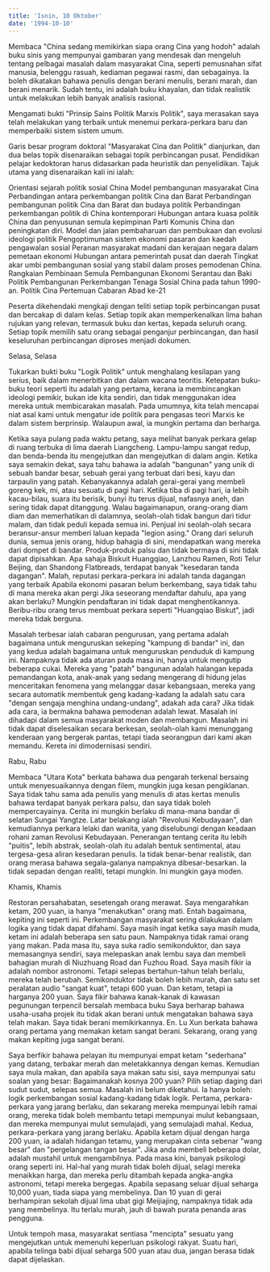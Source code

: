 ```yaml
---
title: 'Isnin, 10 Oktober'
date: '1994-10-10'
---
```


Membaca "China sedang memikirkan siapa orang Cina yang hodoh" adalah buku sinis yang mempunyai gambaran yang mendesak dan mengeluh tentang pelbagai masalah dalam masyarakat Cina, seperti pemusnahan sifat manusia, belenggu rasuah, kediaman pegawai rasmi, dan sebagainya. Ia boleh dikatakan bahawa penulis dengan berani menulis, berani marah, dan berani menarik. Sudah tentu, ini adalah buku khayalan, dan tidak realistik untuk melakukan lebih banyak analisis rasional.

Mengamati bukti "Prinsip Sains Politik Marxis Politik", saya merasakan saya telah melakukan yang terbaik untuk menemui perkara-perkara baru dan memperbaiki sistem sistem umum.

Garis besar program doktoral "Masyarakat Cina dan Politik" dianjurkan, dan dua belas topik disenaraikan sebagai topik perbincangan pusat. Pendidikan pelajar kedoktoran harus didasarkan pada heuristik dan penyelidikan. Tajuk utama yang disenaraikan kali ini ialah:

Orientasi sejarah politik sosial China Model pembangunan masyarakat Cina Perbandingan antara perkembangan politik Cina dan Barat Perbandingan pembangunan politik Cina dan Barat dan budaya politik Perbandingan perkembangan politik di China kontemporari Hubungan antara kuasa politik China dan penyusunan semula kepimpinan Parti Komunis China dan peningkatan diri. Model dan jalan pembaharuan dan pembukaan dan evolusi ideologi politik Pengoptimuman sistem ekonomi pasaran dan kaedah pengawalan sosial Peranan masyarakat madani dan kerajaan negara dalam pemetaan ekonomi Hubungan antara pemerintah pusat dan daerah Tingkat akar umbi pembangunan sosial yang stabil dalam proses pemodenan China. Rangkaian Pembinaan Semula Pembangunan Ekonomi Serantau dan Baki Politik Pembangunan Perkembangan Tenaga Sosial China pada tahun 1990-an. Politik Cina Pertemuan Cabaran Abad ke-21

Peserta dikehendaki mengkaji dengan teliti setiap topik perbincangan pusat dan bercakap di dalam kelas. Setiap topik akan memperkenalkan lima bahan rujukan yang relevan, termasuk buku dan kertas, kepada seluruh orang. Setiap topik memilih satu orang sebagai penganjur perbincangan, dan hasil keseluruhan perbincangan diproses menjadi dokumen.

Selasa, Selasa

Tukarkan bukti buku "Logik Politik" untuk menghalang kesilapan yang serius, baik dalam menerbitkan dan dalam wacana teoritis. Ketepatan buku-buku teori seperti itu adalah yang pertama, kerana ia membincangkan ideologi pemikir, bukan ide kita sendiri, dan tidak menggunakan idea mereka untuk membicarakan masalah. Pada umumnya, kita telah mencapai niat asal kami untuk mengatur ide politik para pengasas teori Marxis ke dalam sistem berprinsip. Walaupun awal, ia mungkin pertama dan berharga.

Ketika saya pulang pada waktu petang, saya melihat banyak perkara gelap di ruang terbuka di lima daerah Liangcheng. Lampu-lampu sangat redup, dan benda-benda itu mengejutkan dan mengejutkan di dalam angin. Ketika saya semakin dekat, saya tahu bahawa ia adalah "bangunan" yang unik di sebuah bandar besar, sebuah gerai yang terbuat dari besi, kayu dan tarpaulin yang patah. Kebanyakannya adalah gerai-gerai yang membeli goreng kek, mi, atau sesuatu di pagi hari. Ketika tiba di pagi hari, ia lebih kacau-bilau, suara itu berisik, bunyi itu terus dijual, nafasnya aneh, dan sering tidak dapat ditanggung. Walau bagaimanapun, orang-orang diam diam dan memerhatikan di dalamnya, seolah-olah tidak bangun dari tidur malam, dan tidak peduli kepada semua ini. Penjual ini seolah-olah secara beransur-ansur memberi laluan kepada "legion asing." Orang dari seluruh dunia, semua jenis orang, hidup bahagia di sini, mendapatkan wang mereka dari dompet di bandar. Produk-produk palsu dan tidak bermaya di sini tidak dapat dipisahkan. Apa sahaja Biskuit Huangqiao, Lanzhou Ramen, Roti Telur Beijing, dan Shandong Flatbreads, terdapat banyak "kesedaran tanda dagangan". Malah, reputasi perkara-perkara ini adalah tanda dagangan yang terbaik Apabila ekonomi pasaran belum berkembang, saya tidak tahu di mana mereka akan pergi Jika seseorang mendaftar dahulu, apa yang akan berlaku? Mungkin pendaftaran ini tidak dapat menghentikannya. Beribu-ribu orang terus membuat perkara seperti "Huangqiao Biskut", jadi mereka tidak berguna.

Masalah terbesar ialah cabaran pengurusan, yang pertama adalah bagaimana untuk menguruskan sekeping "kampung di bandar" ini, dan yang kedua adalah bagaimana untuk menguruskan penduduk di kampung ini. Nampaknya tidak ada aturan pada masa ini, hanya untuk mengutip beberapa cukai. Mereka yang "patah" bangunan adalah halangan kepada pemandangan kota, anak-anak yang sedang mengerang di hidung jelas menceritakan fenomena yang melanggar dasar kebangsaan, mereka yang secara automatik membentuk geng kadang-kadang Ia adalah satu cara "dengan sengaja menghina undang-undang", adakah ada cara? Jika tidak ada cara, ia bermakna bahawa pemodenan adalah lewat. Masalah ini dihadapi dalam semua masyarakat moden dan membangun. Masalah ini tidak dapat diselesaikan secara berkesan, seolah-olah kami menunggang kenderaan yang bergerak pantas, tetapi tiada seorangpun dari kami akan memandu. Kereta ini dimodernisasi sendiri.

Rabu, Rabu

Membaca "Utara Kota" berkata bahawa dua pengarah terkenal bersaing untuk menyesuaikannya dengan filem, mungkin juga kesan pengiklanan. Saya tidak tahu sama ada penulis yang menulis di atas kertas menulis bahawa terdapat banyak perkara palsu, dan saya tidak boleh mempercayainya. Cerita ini mungkin berlaku di mana-mana bandar di selatan Sungai Yangtze. Latar belakang ialah "Revolusi Kebudayaan", dan kemudiannya perkara lelaki dan wanita, yang diselubungi dengan keadaan rohani zaman Revolusi Kebudayaan. Penerangan tentang cerita itu lebih "puitis", lebih abstrak, seolah-olah itu adalah bentuk sentimental, atau tergesa-gesa aliran kesedaran penulis. Ia tidak benar-benar realistik, dan orang merasa bahawa segala-galanya nampaknya dibesar-besarkan. Ia tidak sepadan dengan realiti, tetapi mungkin. Ini mungkin gaya moden.

Khamis, Khamis

Restoran persahabatan, sesetengah orang merawat. Saya mengarahkan ketam, 200 yuan, ia hanya "menakutkan" orang mati. Entah bagaimana, kepiting ini seperti ini. Perkembangan masyarakat sering dilakukan dalam logika yang tidak dapat difahami. Saya masih ingat ketika saya masih muda, ketam ini adalah beberapa sen satu paun. Nampaknya tidak ramai orang yang makan. Pada masa itu, saya suka radio semikonduktor, dan saya memasangnya sendiri, saya melepaskan anak lembu saya dan membeli bahagian murah di Niuzhuang Road dan Fuzhou Road. Saya masih fikir ia adalah nombor astronomi. Tetapi selepas bertahun-tahun telah berlalu, mereka telah berubah. Semikonduktor tidak boleh lebih murah, dan satu set peralatan audio "sangat kuat", tetapi 600 yuan. Dan ketam, tetapi ia harganya 200 yuan. Saya fikir bahawa kanak-kanak di kawasan pegunungan terpencil bersalah membaca buku Saya berharap bahawa usaha-usaha projek itu tidak akan berani untuk mengatakan bahawa saya telah makan. Saya tidak berani memikirkannya. En. Lu Xun berkata bahawa orang pertama yang memakan ketam sangat berani. Sekarang, orang yang makan kepiting juga sangat berani.

Saya berfikir bahawa pelayan itu mempunyai empat ketam "sederhana" yang datang, terbakar merah dan meletakkannya dengan kemas. Kemudian saya mula makan, dan apabila saya makan satu sisi, saya mempunyai satu soalan yang besar: Bagaimanakah kosnya 200 yuan? Pilih setiap daging dari sudut sudut, selepas semua. Masalah ini belum diketahui. Ia hanya boleh: logik perkembangan sosial kadang-kadang tidak logik. Pertama, perkara-perkara yang jarang berlaku, dan sekarang mereka mempunyai lebih ramai orang, mereka tidak boleh membantu tetapi mempunyai mulut kebangsaan, dan mereka mempunyai mulut semulajadi, yang semulajadi mahal. Kedua, perkara-perkara yang jarang berlaku. Apabila ketam dijual dengan harga 200 yuan, ia adalah hidangan tetamu, yang merupakan cinta sebenar "wang besar" dan "pergelangan tangan besar". Jika anda membeli beberapa dolar, adalah mustahil untuk mengambilnya. Pada masa kini, banyak psikologi orang seperti ini. Hal-hal yang murah tidak boleh dijual, selagi mereka menaikkan harga, dan mereka perlu ditambah kepada angka-angka astronomi, tetapi mereka bergegas. Apabila sepasang seluar dijual seharga 10,000 yuan, tiada siapa yang membelinya. Dan 10 yuan di gerai berhampiran sekolah dijual lima ubat gigi Meijiajing, nampaknya tidak ada yang membelinya. Itu terlalu murah, jauh di bawah purata penanda aras pengguna.

Untuk tempoh masa, masyarakat sentiasa "mencipta" sesuatu yang mengejutkan untuk memenuhi keperluan psikologi rakyat. Suatu hari, apabila telinga babi dijual seharga 500 yuan atau dua, jangan berasa tidak dapat dijelaskan.


